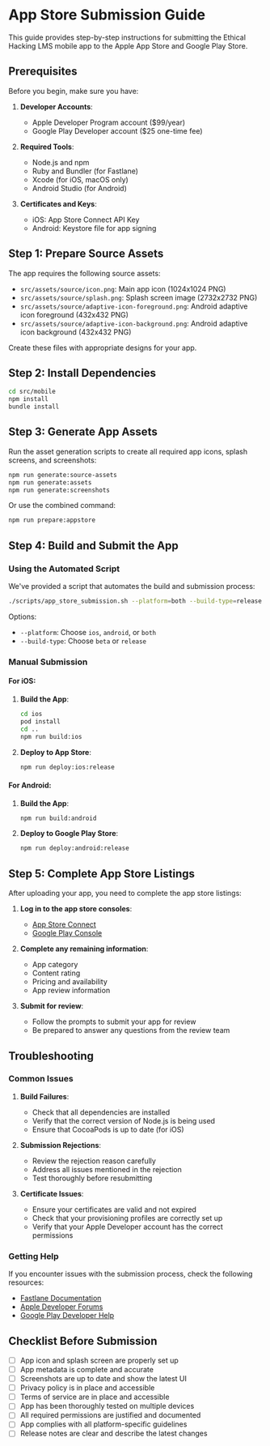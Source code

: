 # App Store Submission Guide

This guide provides step-by-step instructions for submitting the Ethical Hacking LMS mobile app to the Apple App Store and Google Play Store.

## Prerequisites

Before you begin, make sure you have:

1. **Developer Accounts**:
   - Apple Developer Program account ($99/year)
   - Google Play Developer account ($25 one-time fee)

2. **Required Tools**:
   - Node.js and npm
   - Ruby and Bundler (for Fastlane)
   - Xcode (for iOS, macOS only)
   - Android Studio (for Android)

3. **Certificates and Keys**:
   - iOS: App Store Connect API Key
   - Android: Keystore file for app signing

## Step 1: Prepare Source Assets

The app requires the following source assets:

- `src/assets/source/icon.png`: Main app icon (1024x1024 PNG)
- `src/assets/source/splash.png`: Splash screen image (2732x2732 PNG)
- `src/assets/source/adaptive-icon-foreground.png`: Android adaptive icon foreground (432x432 PNG)
- `src/assets/source/adaptive-icon-background.png`: Android adaptive icon background (432x432 PNG)

Create these files with appropriate designs for your app.

## Step 2: Install Dependencies

```bash
cd src/mobile
npm install
bundle install
```

## Step 3: Generate App Assets

Run the asset generation scripts to create all required app icons, splash screens, and screenshots:

```bash
npm run generate:source-assets
npm run generate:assets
npm run generate:screenshots
```

Or use the combined command:

```bash
npm run prepare:appstore
```

## Step 4: Build and Submit the App

### Using the Automated Script

We've provided a script that automates the build and submission process:

```bash
./scripts/app_store_submission.sh --platform=both --build-type=release
```

Options:
- `--platform`: Choose `ios`, `android`, or `both`
- `--build-type`: Choose `beta` or `release`

### Manual Submission

#### For iOS:

1. **Build the App**:
   ```bash
   cd ios
   pod install
   cd ..
   npm run build:ios
   ```

2. **Deploy to App Store**:
   ```bash
   npm run deploy:ios:release
   ```

#### For Android:

1. **Build the App**:
   ```bash
   npm run build:android
   ```

2. **Deploy to Google Play Store**:
   ```bash
   npm run deploy:android:release
   ```

## Step 5: Complete App Store Listings

After uploading your app, you need to complete the app store listings:

1. **Log in to the app store consoles**:
   - [App Store Connect](https://appstoreconnect.apple.com/)
   - [Google Play Console](https://play.google.com/console/)

2. **Complete any remaining information**:
   - App category
   - Content rating
   - Pricing and availability
   - App review information

3. **Submit for review**:
   - Follow the prompts to submit your app for review
   - Be prepared to answer any questions from the review team

## Troubleshooting

### Common Issues

1. **Build Failures**:
   - Check that all dependencies are installed
   - Verify that the correct version of Node.js is being used
   - Ensure that CocoaPods is up to date (for iOS)

2. **Submission Rejections**:
   - Review the rejection reason carefully
   - Address all issues mentioned in the rejection
   - Test thoroughly before resubmitting

3. **Certificate Issues**:
   - Ensure your certificates are valid and not expired
   - Check that your provisioning profiles are correctly set up
   - Verify that your Apple Developer account has the correct permissions

### Getting Help

If you encounter issues with the submission process, check the following resources:

- [Fastlane Documentation](https://docs.fastlane.tools/)
- [Apple Developer Forums](https://developer.apple.com/forums/)
- [Google Play Developer Help](https://support.google.com/googleplay/android-developer/)

## Checklist Before Submission

- [ ] App icon and splash screen are properly set up
- [ ] App metadata is complete and accurate
- [ ] Screenshots are up to date and show the latest UI
- [ ] Privacy policy is in place and accessible
- [ ] Terms of service are in place and accessible
- [ ] App has been thoroughly tested on multiple devices
- [ ] All required permissions are justified and documented
- [ ] App complies with all platform-specific guidelines
- [ ] Release notes are clear and describe the latest changes
